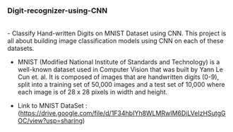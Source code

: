 ### Digit-recognizer-using-CNN
<br/>
- Classify Hand-written Digits on MNIST Dataset using CNN. This project is all about building image classification models using CNN on each of these datasets.

- MNIST (Modified National Institute of Standards and Technology) is a well-known dataset used in Computer Vision that was built by Yann Le Cun et. al. It is composed of images that are handwritten digits (0-9), split into a training set of 50,000 images and a test set of 10,000 where each image is of 28 x 28 pixels in width and height.

- Link to MNIST DataSet : (https://drive.google.com/file/d/1F34hbIYh8WLMRwIM6DiLVeIzHSutgGOC/view?usp=sharing)
